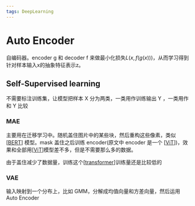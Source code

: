 ```yaml
---
tags: DeepLearning
---
```

# Auto Encoder

自编码器。encoder g 和 decoder f 来做最小化损失$L(x, f(g(x)))$，从而学习得到针对样本输入x的抽象特征表示z。

## Self-Supervised learning

不需要标注训练集，让模型把样本 X 分为两类，一类用作训练输出 Y ，一类用作和 Y 比较

### MAE

主要用在迁移学习中。随机盖住图片中的某些块，然后重构这些像素，类似[[BERT]] 模型。mask 盖住之后训练 encoder(原文中 encoder 是一个 [[ViT]])，效果和全部用[[ViT]]模型差不多，但是不需要那么多的数据。

由于盖住减少了数据量，训练这个[[transformer]]训练量还是比较低的

### VAE

输入映射到一个分布上，比如 GMM，分解成均值向量和方差向量，然后运用 Auto Encoder

[//begin]: # "Autogenerated link references for markdown compatibility"
[BERT]: BERT.md "BERT"
[ViT]: ViT.md "ViT"
[transformer]: ../concept/transformer.md "Transformer"
[//end]: # "Autogenerated link references"
